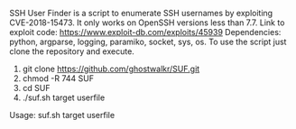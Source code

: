 SSH User Finder is a script to enumerate SSH usernames by exploiting CVE-2018-15473. It only works on OpenSSH versions less than 7.7.
Link to exploit code: https://www.exploit-db.com/exploits/45939
Dependencies: python, argparse, logging, paramiko, socket, sys, os.
To use the script just clone the repository and execute.
1. git clone https://github.com/ghostwalkr/SUF.git
2. chmod -R 744 SUF
3. cd SUF
4. ./suf.sh target userfile

Usage: suf.sh target userfile
